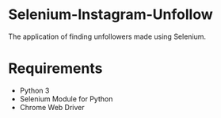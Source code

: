 # Selenium-Instagram-Unfollow
The application of finding unfollowers made using Selenium.

# Requirements
- Python 3 
- Selenium Module for Python
- Chrome Web Driver
